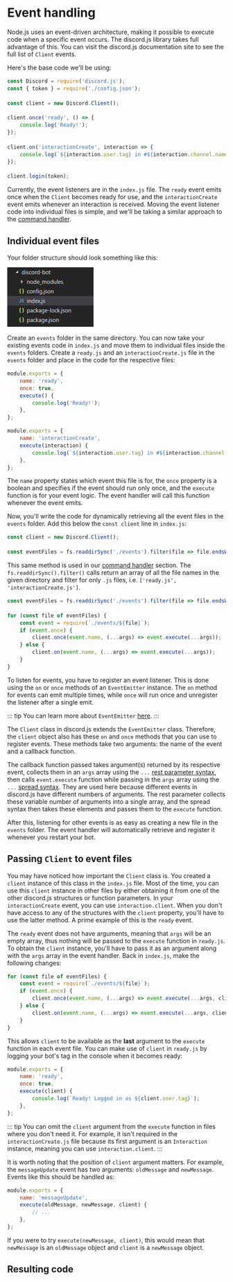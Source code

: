 # Event handling

Node.js uses an event-driven architecture, making it possible to execute code when a specific event occurs. The discord.js library takes full advantage of this. You can visit <DocsLink path="class/Client">the discord.js documentation site</DocsLink> to see the full list of `Client` events.

Here's the base code we'll be using:

```js
const Discord = require('discord.js');
const { token } = require('./config.json');

const client = new Discord.Client();

client.once('ready', () => {
	console.log('Ready!');
});

client.on('interactionCreate', interaction => {
	console.log(`${interaction.user.tag} in #${interaction.channel.name} triggered an interaction`);
});

client.login(token);
```

Currently, the event listeners are in the `index.js` file. The `ready` event emits once when the `Client` becomes ready for use, and the `interactionCreate` event emits whenever an interaction is received. Moving the event listener code into individual files is simple, and we'll be taking a similar approach to the [command handler](/command-handling/). 

## Individual event files

Your folder structure should look something like this:

![Folder structure](./images/folder-structure.png)

Create an `events` folder in the same directory. You can now take your existing events code in `index.js` and move them to individual files inside the `events` folders. Create a `ready.js` and an `interactionCreate.js` file in the `events` folder and place in the code for the respective files:

```js
module.exports = {
	name: 'ready',
	once: true,
	execute() {
		console.log('Ready!');
	},
};
```

```js
module.exports = {
	name: 'interactionCreate',
	execute(interaction) {
		console.log(`${interaction.user.tag} in #${interaction.channel.name} triggered an interaction`);
	},
};
```

The `name` property states which event this file is for, the `once` property is a boolean and specifies if the event should run only once, and the `execute` function is for your event logic. The event handler will call this function whenever the event emits.

Now, you'll write the code for dynamically retrieving all the event files in the `events` folder. Add this below the `const client` line in `index.js`:

```js {3}
const client = new Discord.Client();

const eventFiles = fs.readdirSync('./events').filter(file => file.endsWith('.js'));
```

This same method is used in our [command handler](/command-handling/) section. The `fs.readdirSync().filter()` calls return an array of all the file names in the given directory and filter for only `.js` files, i.e. `['ready.js', 'interactionCreate.js']`.

```js {3-10}
const eventFiles = fs.readdirSync('./events').filter(file => file.endsWith('.js'));

for (const file of eventFiles) {
	const event = require(`./events/${file}`);
	if (event.once) {
		client.once(event.name, (...args) => event.execute(...args));
	} else {
		client.on(event.name, (...args) => event.execute(...args));
	}
}
```


To listen for events, you have to register an event listener. This is done using the `on` or `once` methods of an `EventEmitter` instance. The `on` method for events can emit multiple times, while `once` will run once and unregister the listener after a single emit.

::: tip
You can learn more about `EventEmitter` [here](https://nodejs.org/api/events.html#events_class_eventemitter).
:::

The `Client` class in discord.js extends the `EventEmitter` class. Therefore, the `client` object also has these `on` and `once` methods that you can use to register events. These methods take two arguments: the name of the event and a callback function.

The callback function passed takes argument(s) returned by its respective event, collects them in an `args` array using the `...` [rest parameter syntax](https://developer.mozilla.org/en-US/docs/Web/JavaScript/Reference/Functions/rest_parameters), then calls `event.execute` function while passing in the `args` array using the `...` [spread syntax](https://developer.mozilla.org/en-US/docs/Web/JavaScript/Reference/Operators/Spread_syntax). They are used here because different events in discord.js have different numbers of arguments. The rest parameter collects these variable number of arguments into a single array, and the spread syntax then takes these elements and passes them to the `execute` function.

After this, listening for other events is as easy as creating a new file in the `events` folder. The event handler will automatically retrieve and register it whenever you restart your bot.

## Passing `Client` to event files

You may have noticed how important the `Client` class is. You created a `client` instance of this class in the `index.js` file. Most of the time, you can use this `client` instance in other files by either obtaining it from one of the other discord.js structures or function parameters. In your `interactionCreate` event, you can use `interaction.client`. When you don't have access to any of the structures with the `client` property, you'll have to use the latter method. A prime example of this is the `ready` event.

The `ready` event does not have arguments, meaning that `args` will be an empty array, thus nothing will be passed to the `execute` function in `ready.js`. To obtain the `client` instance, you'll have to pass it as an argument along with the `args` array in the event handler. Back in `index.js`, make the following changes:

```js {4,6}
for (const file of eventFiles) {
	const event = require(`./events/${file}`);
	if (event.once) {
		client.once(event.name, (...args) => event.execute(...args, client));
	} else {
		client.on(event.name, (...args) => event.execute(...args, client));
	}
}
```

This allows `client` to be available as the **last** argument to the `execute` function in each event file. You can make use of `client` in `ready.js` by logging your bot's tag in the console when it becomes ready:

```js {4-6}
module.exports = {
	name: 'ready',
	once: true,
	execute(client) {
		console.log(`Ready! Logged in as ${client.user.tag}`);
	},
};
```

::: tip
You can omit the `client` argument from the `execute` function in files where you don't need it. For example, it isn't required in the `interactionCreate.js` file because its first argument is an `Interaction` instance, meaning you can use `interaction.client`.
:::

It is worth noting that the position of `client` argument matters. For example, the `messageUpdate` event has two arguments: `oldMessage` and `newMessage`. Events like this should be handled as:

```js {3}
module.exports = {
	name: 'messageUpdate',
	execute(oldMessage, newMessage, client) {
		// ...
	},
};
```

If you were to try `execute(newMessage, client)`, this would mean that `newMessage` is an `oldMessage` object and `client` is a `newMessage` object.

## Resulting code

<ResultingCode path="event-handling/file-setup" />
